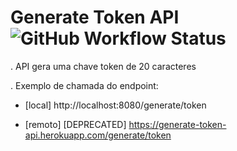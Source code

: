 # Generate Token API ![GitHub Workflow Status](https://img.shields.io/github/actions/workflow/status/ivancarlosantos/generate-token/maven.yml)

. API gera uma chave token de 20 caracteres


. Exemplo de chamada do endpoint:


- [local] http://localhost:8080/generate/token

- [remoto] [DEPRECATED] https://generate-token-api.herokuapp.com/generate/token
